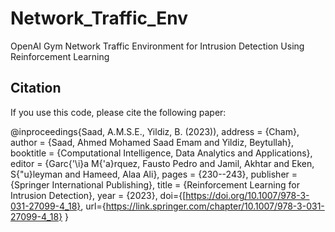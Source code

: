 # Network_Traffic_Env
OpenAI Gym Network Traffic Environment for Intrusion Detection Using Reinforcement Learning

## Citation

If you use this code, please cite the following paper:

@inproceedings{Saad, A.M.S.E., Yildiz, B. (2023)),
	address = {Cham},
	author = {Saad, Ahmed Mohamed Saad Emam and Yildiz, Beytullah},
	booktitle = {Computational Intelligence, Data Analytics and Applications},
	editor = {Garc{\'\i}a M{\'a}rquez, Fausto Pedro and Jamil, Akhtar and Eken, S{\"u}leyman and Hameed, Alaa Ali},
	pages = {230--243},
	publisher = {Springer International Publishing},
	title = {Reinforcement Learning for Intrusion Detection},
	year = {2023},
  doi={[https://doi.org/10.1007/978-3-031-27099-4_18},
  url={https://link.springer.com/chapter/10.1007/978-3-031-27099-4_18}
}
